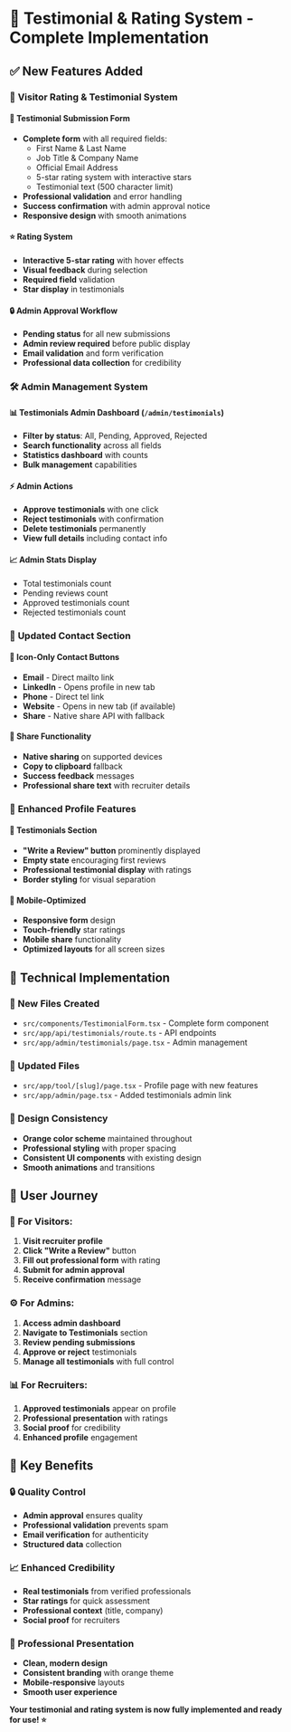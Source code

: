 # 🌟 Testimonial & Rating System - Complete Implementation

## ✅ New Features Added

### 🎯 **Visitor Rating & Testimonial System**

#### **📝 Testimonial Submission Form**
- **Complete form** with all required fields:
  - First Name & Last Name
  - Job Title & Company Name  
  - Official Email Address
  - 5-star rating system with interactive stars
  - Testimonial text (500 character limit)
- **Professional validation** and error handling
- **Success confirmation** with admin approval notice
- **Responsive design** with smooth animations

#### **⭐ Rating System**
- **Interactive 5-star rating** with hover effects
- **Visual feedback** during selection
- **Required field** validation
- **Star display** in testimonials

#### **🔒 Admin Approval Workflow**
- **Pending status** for all new submissions
- **Admin review required** before public display
- **Email validation** and form verification
- **Professional data collection** for credibility

### 🛠 **Admin Management System**

#### **📊 Testimonials Admin Dashboard** (`/admin/testimonials`)
- **Filter by status**: All, Pending, Approved, Rejected
- **Search functionality** across all fields
- **Statistics dashboard** with counts
- **Bulk management** capabilities

#### **⚡ Admin Actions**
- **Approve testimonials** with one click
- **Reject testimonials** with confirmation
- **Delete testimonials** permanently
- **View full details** including contact info

#### **📈 Admin Stats Display**
- Total testimonials count
- Pending reviews count
- Approved testimonials count
- Rejected testimonials count

### 🎨 **Updated Contact Section**

#### **🔗 Icon-Only Contact Buttons**
- **Email** - Direct mailto link
- **LinkedIn** - Opens profile in new tab
- **Phone** - Direct tel link
- **Website** - Opens in new tab (if available)
- **Share** - Native share API with fallback

#### **📱 Share Functionality**
- **Native sharing** on supported devices
- **Copy to clipboard** fallback
- **Success feedback** messages
- **Professional share text** with recruiter details

### 🎯 **Enhanced Profile Features**

#### **💬 Testimonials Section**
- **"Write a Review" button** prominently displayed
- **Empty state** encouraging first reviews
- **Professional testimonial display** with ratings
- **Border styling** for visual separation

#### **📱 Mobile-Optimized**
- **Responsive form** design
- **Touch-friendly** star ratings
- **Mobile share** functionality
- **Optimized layouts** for all screen sizes

## 🔧 **Technical Implementation**

### **📁 New Files Created**
- `src/components/TestimonialForm.tsx` - Complete form component
- `src/app/api/testimonials/route.ts` - API endpoints
- `src/app/admin/testimonials/page.tsx` - Admin management

### **🔄 Updated Files**
- `src/app/tool/[slug]/page.tsx` - Profile page with new features
- `src/app/admin/page.tsx` - Added testimonials admin link

### **🎨 Design Consistency**
- **Orange color scheme** maintained throughout
- **Professional styling** with proper spacing
- **Consistent UI components** with existing design
- **Smooth animations** and transitions

## 🚀 **User Journey**

### **👤 For Visitors:**
1. **Visit recruiter profile**
2. **Click "Write a Review"** button
3. **Fill out professional form** with rating
4. **Submit for admin approval**
5. **Receive confirmation** message

### **⚙️ For Admins:**
1. **Access admin dashboard**
2. **Navigate to Testimonials** section
3. **Review pending submissions**
4. **Approve or reject** testimonials
5. **Manage all testimonials** with full control

### **📊 For Recruiters:**
1. **Approved testimonials** appear on profile
2. **Professional presentation** with ratings
3. **Social proof** for credibility
4. **Enhanced profile** engagement

## 🎯 **Key Benefits**

### **🔒 Quality Control**
- **Admin approval** ensures quality
- **Professional validation** prevents spam
- **Email verification** for authenticity
- **Structured data** collection

### **📈 Enhanced Credibility**
- **Real testimonials** from verified professionals
- **Star ratings** for quick assessment
- **Professional context** (title, company)
- **Social proof** for recruiters

### **🎨 Professional Presentation**
- **Clean, modern design** 
- **Consistent branding** with orange theme
- **Mobile-responsive** layouts
- **Smooth user experience**

**Your testimonial and rating system is now fully implemented and ready for use! ⭐**